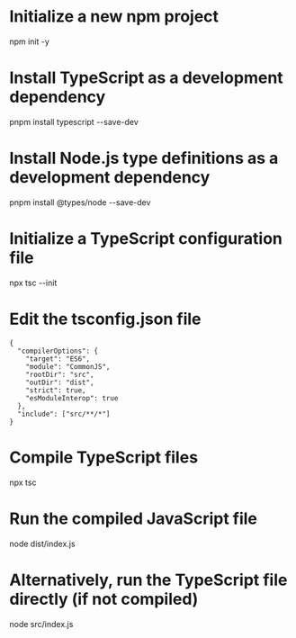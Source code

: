 # Initialize a new npm project

npm init -y

# Install TypeScript as a development dependency

pnpm install typescript --save-dev

# Install Node.js type definitions as a development dependency

pnpm install @types/node --save-dev

# Initialize a TypeScript configuration file

npx tsc --init

# Edit the tsconfig.json file

```
{
  "compilerOptions": {
    "target": "ES6",
    "module": "CommonJS",
    "rootDir": "src",
    "outDir": "dist",
    "strict": true,
    "esModuleInterop": true
  },
  "include": ["src/**/*"]
}

```

# Compile TypeScript files

npx tsc

# Run the compiled JavaScript file

node dist/index.js

# Alternatively, run the TypeScript file directly (if not compiled)

node src/index.js
